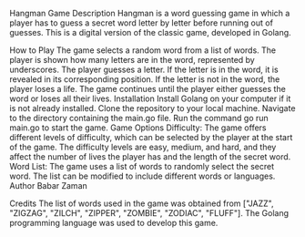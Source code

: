 Hangman Game
Description
Hangman is a word guessing game in which a player has to guess a secret word letter by letter before running out of guesses. This is a digital version of the classic game, developed in Golang.

How to Play
The game selects a random word from a list of words.
The player is shown how many letters are in the word, represented by underscores.
The player guesses a letter.
If the letter is in the word, it is revealed in its corresponding position.
If the letter is not in the word, the player loses a life.
The game continues until the player either guesses the word or loses all their lives.
Installation
Install Golang on your computer if it is not already installed.
Clone the repository to your local machine.
Navigate to the directory containing the main.go file.
Run the command go run main.go to start the game.
Game Options
Difficulty: The game offers different levels of difficulty, which can be selected by the player at the start of the game. The difficulty levels are easy, medium, and hard, and they affect the number of lives the player has and the length of the secret word.
Word List: The game uses a list of words to randomly select the secret word. The list can be modified to include different words or languages.
Author
Babar Zaman

Credits
The list of words used in the game was obtained from ["JAZZ", "ZIGZAG", "ZILCH", "ZIPPER", "ZOMBIE", "ZODIAC", "FLUFF"].
The Golang programming language was used to develop this game.
